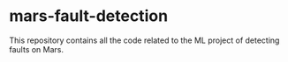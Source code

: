 # mars-fault-detection

This repository contains all the code related to the ML project of detecting faults on Mars.

